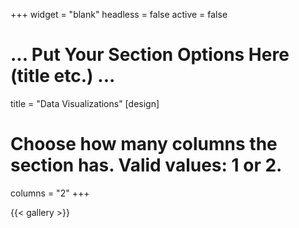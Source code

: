 +++
widget = "blank"
headless = false
active = false
# ... Put Your Section Options Here (title etc.) ...
title = "Data Visualizations"
[design]
# Choose how many columns the section has. Valid values: 1 or 2.
columns = "2"
+++

{{< gallery >}}